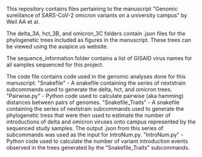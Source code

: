 This repository contains files pertaining to the manuscript "Genomic sureillance of SARS-CoV-2 omicron variants on a university campus" by Weil AA et al.

The delta_3A, hct_3B, and omicron_3C folders contain .json files for the phylogenetic trees included as figures in the manuscript. These trees can be viewed using the auspice.us website.

The sequence_information folder contains a list of GISAID virus names for all samples sequenced for this project.

The code file contains code used in the genomic analyses done for this manuscript:
"Snakefile" - A snakefile containing the series of nextstrain subcommands used to generate the delta, hct, and omicron trees. 
"Pairwise.py" - Python code used to calculate pairwise (aka hamming) distances between pairs of genomes.
"Snakefile_Traits" - A snakefile containing the series of nextstrain subcommands used to generate the phylogenetic tress that were then used to estimate the number of introductions of delta and omicron viruses onto campus represented by the sequenced study samples. The output .json from this series of subcommands was used as the input for IntroNum.py.
"IntroNum.py" - Python code used to calculate the number of variant introduction events observed in the trees generated by the "Snakefile_Traits" subcommands.
